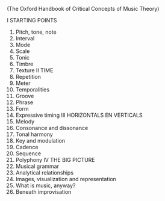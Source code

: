(The Oxford Handbook of Critical Concepts of Music Theory)

I STARTING POINTS
1. Pitch, tone, note
2. Interval
3. Mode
4. Scale
5. Tonic
6. Timbre
7. Texture
II TIME
8. Repetition
9. Meter
10. Temporalities
11. Groove
12. Phrase
13. Form
14. Expressive timing
III HORIZONTALS EN VERTICALS
15. Melody
16. Consonance and dissonance
17. Tonal harmony
18. Key and modulation
19. Cadence
20. Sequence
21. Polyphony
IV THE BIG PICTURE
22. Musical grammar
23. Analytical relationships
24. Images, visualization and representation
25. What is music, anyway?
26. Beneath improvisation

